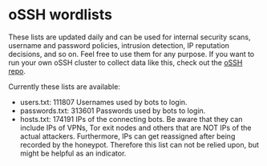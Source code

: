 # oSSH wordlists
These lists are updated daily and can be used for internal security scans, username and password policies, intrusion detection, IP reputation decisions, and so on. Feel free to use them for any purpose. If you want to run your own oSSH cluster to collect data like this, check out the [oSSH repo](https://github.com/toxyl/ossh).  

Currently these lists are available:  
- users.txt: 111807                                                                                                                                                                                                                                                                                                                                                                                                                                                                                                                                                                               Usernames used by bots to login. 
- passwords.txt: 313601                                                                                                                                                                                                                                                                                                                                                                                                                                                                                                                                                                               Passwords used by bots to login. 
- hosts.txt: 174191                                                                                                                                                                                                                                                                                                                                                                                                                                                                                                                                                                               IPs of the connecting bots. Be aware that they can include IPs of VPNs, Tor exit nodes and others that are NOT IPs of the actual attackers. Furthermore, IPs can get reassigned after being recorded by the honeypot. Therefore this list can not be relied upon, but might be helpful as an indicator.
